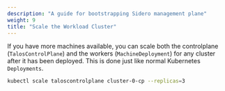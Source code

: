 ```yaml
---
description: "A guide for bootstrapping Sidero management plane"
weight: 9
title: "Scale the Workload Cluster"
---
```


If you have more machines available, you can scale both the controlplane
(`TalosControlPlane`) and the workers (`MachineDeployment`) for any cluster
after it has been deployed.
This is done just like normal Kubernetes `Deployments`.

```bash
kubectl scale taloscontrolplane cluster-0-cp --replicas=3
```
